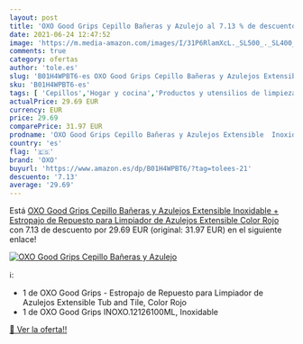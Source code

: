 ```yaml
---
layout: post
title: 'OXO Good Grips Cepillo Bañeras y Azulejo al 7.13 % de descuento'
date: 2021-06-24 12:47:52
image: 'https://m.media-amazon.com/images/I/31P6RlamXcL._SL500_._SL400_.jpg'
comments: true
category: ofertas
author: 'tole.es'
slug: 'B01H4WPBT6-es OXO Good Grips Cepillo Bañeras y Azulejos Extensible...'
sku: 'B01H4WPBT6-es'
tags: [ 'Cepillos','Hogar y cocina','Productos y utensilios de limpieza','estropajo','oxo', ]
actualPrice: 29.69 EUR
currency: EUR
price: 29.69
comparePrice: 31.97 EUR
prodname: 'OXO Good Grips Cepillo Bañeras y Azulejos Extensible  Inoxidable + Estropajo de Repuesto para Limpiador de Azulejos Extensible  Color Rojo'
country: 'es'
flag: '🇪🇸'
brand: 'OXO'
buyurl: 'https://www.amazon.es/dp/B01H4WPBT6/?tag=tolees-21'
descuento: '7.13'
average: '29.69'
---
```


Está [OXO Good Grips Cepillo Bañeras y Azulejos Extensible  Inoxidable + Estropajo de Repuesto para Limpiador de Azulejos Extensible  Color Rojo](https://www.amazon.es/dp/B01H4WPBT6/?tag=tolees-21) con 7.13 de descuento por 29.69 EUR (original: 31.97 EUR) en el siguiente enlace!

[![OXO Good Grips Cepillo Bañeras y Azulejo](https://m.media-amazon.com/images/I/31P6RlamXcL._SL500_._SL400_.jpg)](https://www.amazon.es/dp/B01H4WPBT6/?tag=tolees-21)

ℹ️:

- 1 de OXO Good Grips - Estropajo de Repuesto para Limpiador de Azulejos Extensible Tub and Tile, Color Rojo
- 1 de OXO Good Grips INOXO.12126100ML, Inoxidable

[🛒 Ver la oferta!!](https://www.amazon.es/dp/B01H4WPBT6/?tag=tolees-21)
